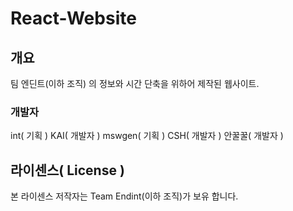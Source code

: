 # React-Website

## 개요
팀 엔딘트(이하 조직) 의 정보와 시간 단축을 위하어 제작된 웹사이트.

### 개발자
int( 기획 )
KAI( 개발자 )
mswgen( 기획 )
CSH( 개발자 )
안꿀꿀( 개발자 )

## 라이센스( License )

본 라이센스 저작자는 Team Endint(이하 조직)가 보유 합니다.
